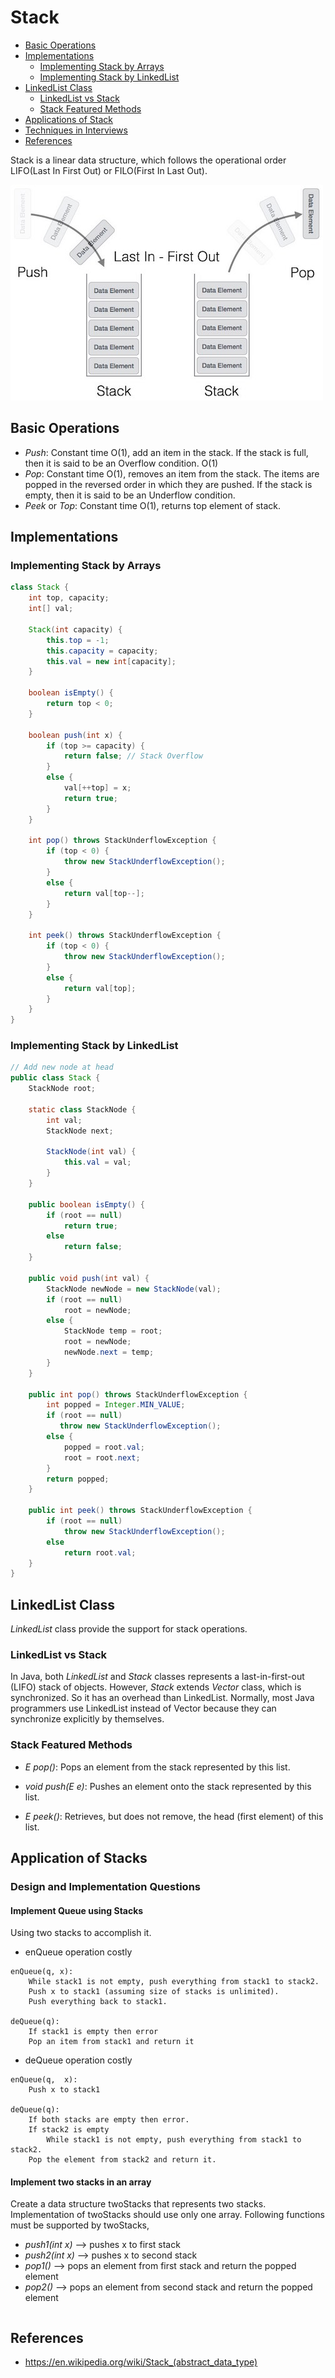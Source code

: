 # Stack

<!-- MarkdownTOC -->

- [Basic Operations](#basic-operations)
- [Implementations](#implementations)
  - [Implementing Stack by Arrays](#implementing-stack–by-arrays)
  - [Implementing Stack by LinkedList](#implementing-stack–by-linkedlist)
- [LinkedList Class](#linkedlist-class)
    - [LinkedList vs Stack](#linkedlist-vs-stack)
    - [Stack Featured Methods](#stack-featured-ethods)
- [Applications of Stack](#applications-of-stack)
- [Techniques in Interviews](#techniques-in-nterviews)
- [References](#references)

<!-- /MarkdownTOC -->

Stack is a linear data structure, which follows the operational order LIFO(Last In First Out) or FILO(First In Last Out).

![stack](../../../images/stack.jpg)

## Basic Operations

- _Push_: Constant time O(1), add an item in the stack. If the stack is full, then it is said to be an Overflow condition. O(1)
- _Pop_: Constant time O(1), removes an item from the stack. The items are popped in the reversed order in which they are pushed. If the stack is empty, then it is said to be an Underflow condition.
- _Peek_ or _Top_: Constant time O(1), returns top element of stack.

## Implementations

### Implementing Stack by Arrays

```java
class Stack { 
    int top, capacity;
    int[] val;

    Stack(int capacity) {
        this.top = -1;
        this.capacity = capacity;
        this.val = new int[capacity];
    }
  
    boolean isEmpty() { 
        return top < 0; 
    } 
  
    boolean push(int x) { 
        if (top >= capacity) { 
            return false; // Stack Overflow
        } 
        else { 
            val[++top] = x; 
            return true; 
        } 
    } 
  
    int pop() throws StackUnderflowException { 
        if (top < 0) { 
            throw new StackUnderflowException();
        } 
        else { 
            return val[top--]; 
        } 
    } 
  
    int peek() throws StackUnderflowException { 
        if (top < 0) { 
            throw new StackUnderflowException(); 
        } 
        else { 
            return val[top]; 
        } 
    } 
} 
```

### Implementing Stack by LinkedList

```java
// Add new node at head
public class Stack {
    StackNode root;

    static class StackNode {
        int val;
        StackNode next;

        StackNode(int val) {
            this.val = val;
        }
    }

    public boolean isEmpty() {
        if (root == null)
            return true;
        else
            return false;
    }

    public void push(int val) {
        StackNode newNode = new StackNode(val);
        if (root == null)
            root = newNode;
        else {
            StackNode temp = root;
            root = newNode;
            newNode.next = temp;
        }
    }

    public int pop() throws StackUnderflowException {
        int popped = Integer.MIN_VALUE;
        if (root == null)
           throw new StackUnderflowException();
        else {
            popped = root.val;
            root = root.next;
        }
        return popped;
    }

    public int peek() throws StackUnderflowException {
        if (root == null)
            throw new StackUnderflowException();
        else
            return root.val;
    }
}
```

## LinkedList Class

_LinkedList_ class provide the support for stack operations.

### LinkedList vs Stack

In Java, both _LinkedList_ and _Stack_ classes represents a last-in-first-out (LIFO) stack of objects. However, _Stack_ extends _Vector_ class, which is synchronized. So it has an overhead than LinkedList. Normally, most Java programmers use LinkedList instead of Vector because they can synchronize explicitly by themselves.

### Stack Featured Methods

- _E pop()_: Pops an element from the stack represented by this list.

- _void push(E e)_: Pushes an element onto the stack represented by this list.

- _E peek()_: Retrieves, but does not remove, the head (first element) of this list.

## Application of Stacks

### Design and Implementation Questions

#### Implement Queue using Stacks

Using two stacks to accomplish it.

- enQueue operation costly
```
enQueue(q, x):
    While stack1 is not empty, push everything from stack1 to stack2.
    Push x to stack1 (assuming size of stacks is unlimited).
    Push everything back to stack1.

deQueue(q):
    If stack1 is empty then error
    Pop an item from stack1 and return it
```

- deQueue operation costly
```
enQueue(q,  x):
    Push x to stack1

deQueue(q):
    If both stacks are empty then error.
    If stack2 is empty
        While stack1 is not empty, push everything from stack1 to stack2.
    Pop the element from stack2 and return it.
```

#### Implement two stacks in an array

Create a data structure twoStacks that represents two stacks. Implementation of twoStacks should use only one array. Following functions must be supported by twoStacks,
- _push1(int x)_ –> pushes x to first stack
- _push2(int x)_ –> pushes x to second stack
- _pop1()_ –> pops an element from first stack and return the popped element
- _pop2()_ –> pops an element from second stack and return the popped element

```
```

## References
- <https://en.wikipedia.org/wiki/Stack_(abstract_data_type)>
